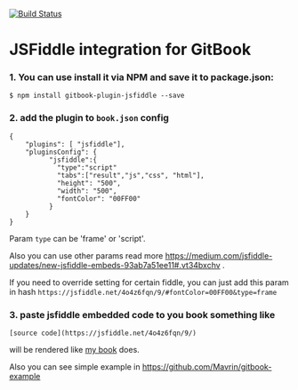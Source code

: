 [![Build Status](https://travis-ci.org/Mavrin/gitbook-plugin-jsfiddle.svg)](https://travis-ci.org/Mavrin/gitbook-plugin-jsfiddle)

JSFiddle integration for GitBook
==============

### 1. You can use install it via **NPM** and save it to package.json:
```
$ npm install gitbook-plugin-jsfiddle --save
```
### 2. add the plugin to `book.json` config
```
{
    "plugins": [ "jsfiddle"],
    "pluginsConfig": {
          "jsfiddle":{
            "type":"script"
            "tabs":["result","js","css", "html"],
            "height": "500",
            "width": "500",
            "fontColor": "00FF00"
          }
    }
}
```
Param `type` can be 'frame' or 'script'.

Also you can use other params read more https://medium.com/jsfiddle-updates/new-jsfiddle-embeds-93ab7a51ee11#.vt34bxchv .

If you need to override setting for certain fiddle, you can just add this param in hash
`https://jsfiddle.net/4o4z6fqn/9/#fontColor=00FF00&type=frame`

### 3. paste jsfiddle embedded code to you book something like
`[source code](https://jsfiddle.net/4o4z6fqn/9/)`

will be rendered like [my book](http://api.taucharts.com/tutorials/1min.html) does.

Also you can see simple example in https://github.com/Mavrin/gitbook-example

